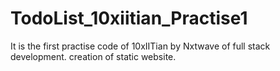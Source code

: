 # TodoList_10xiitian_Practise1
It is the first practise code of 10xIITian by Nxtwave of full stack development.
creation of static website.
